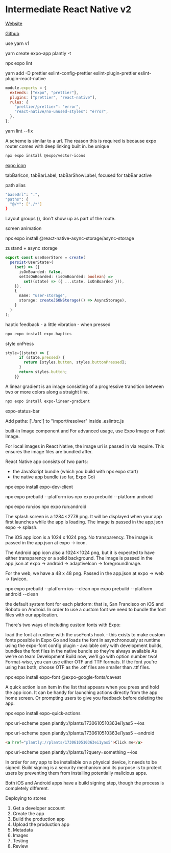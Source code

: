 # Intermediate React Native v2

[Website](https://kadikraman.github.io/intermediate-react-native-v2-course/)

[Github](https://github.com/kadikraman/intermediate-react-native-v2-course-app)

use yarn v1

yarn create expo-app plantly -t

npx expo lint

yarn add -D prettier eslint-config-prettier eslint-plugin-prettier eslint-plugin-react-native

```js
module.exports = { 
  extends: ["expo", "prettier"],
  plugins: ["prettier", "react-native"],
  rules: {
    "prettier/prettier": "error",
    "react-native/no-unused-styles": "error",
  },
};
```

yarn lint --fix

A scheme is similar to a url. The reason this is required is because expo router comes with deep linking built in. be unique

```bash
npx expo install @expo/vector-icons
```

[expo icon](https://icons.expo.fyi/Index)

tabBarIcon, tabBarLabel, tabBarShowLabel, focused for tabBar active

path alias

```bash
"baseUrl": ".",
"paths": {
  "@/*": ["./*"]
}
```

Layout groups (), don't show up as part of the route.

screen animation

npx expo install @react-native-async-storage/async-storage

zustand + async storage

```ts
export const useUserStore = create(
  persist<UserState>(
    (set) => ({
      isOnBoarded: false,
      setIsOnBoarded: (isOnBoarded: boolean) =>
        set((state) => ({ ...state, isOnBoarded })),
    }),
    {
      name: "user-storage",
      storage: createJSONStorage(() => AsyncStorage),
    }
  )
);
```

haptic feedback - a little vibration - when pressed

```bash
npx expo install expo-haptics
```

style onPress

```ts
style={(state) => {
      if (state.pressed) {
        return [styles.button, styles.buttonPressed];
      }
      return styles.button;
    }}
```

A linear gradient is an image consisting of a progressive transition between two or more colors along a straight line.

```bash
npx expo install expo-linear-gradient
```

expo-status-bar

Add paths: ['./src'] to "import/resolver" inside  .eslintrc.js

built-in Image component and For advanced usage, use Expo Image or Fast Image.

For local images in React Native, the image uri is passed in via require. This ensures the image files are bundled after.

React Native app consists of two parts:

- the JavaScript bundle (which you build with npx expo start)
- the native app bundle (so far, Expo Go)

npx expo install expo-dev-client

npx expo prebuild --platform ios
npx expo prebuild --platform android

npx expo run:ios
npx expo run:android

The splash screen is a 1284 × 2778 png. It will be displayed when your app first launches while the app is loading. The image is passed in the app.json expo -> splash.

The iOS app icon is a 1024 x 1024 png. No transparency. The image is passed in the app.json at expo -> icon.

The Android app icon also a 1024 × 1024 png, but it is expected to have either transparency or a solid background. The image is passed in the app.json at expo -> android -> adaptiveIcon -> foregroundImage.

For the web, we have a 48 x 48 png. Passed in the app.json at expo -> web -> favicon.

npx expo prebuild --platform ios --clean
npx expo prebuild --platform android --clean

the default system font for each platform: that is, San Francisco on iOS and Roboto on Android. In order to use a custom font we need to bundle the font files with our application.

There's two ways of including custom fonts with Expo:

load the font at runtime with the useFonts hook - this exists to make custom fonts possible in Expo Go and loads the font in asynchronously at runtime
using the expo-font config plugin - available only with development builds, bundles the font files in the native bundle so they're always available
As we're on team Development Build now, we'll go with option number two! Format-wise, you can use either OTF and TTF formats. If the font you're using has both, choose OTF as the .otf files are smaller than .ttf files.

npx expo install expo-font @expo-google-fonts/caveat

A quick action is an item in the list that appears when you press and hold the app icon. It can be handy for launching actions directly from the app home screen. Or prompting users to give you feedback before deleting the app.

npx expo install expo-quick-actions

npx uri-scheme open plantly://plants/1730610510363ei1yas5 --ios

npx uri-scheme open plantly://plants/1730610510363ei1yas5 --android

```html
<a href="plantly://plants/1730610510363ei1yas5">Click me</a>
```

npx uri-scheme open plantly://plants/1\?query=something --ios

In order for any app to be installable on a physical device, it needs to be signed. Build signing is a security mechanism and its purpose is to protect users by preventing them from installing potentially malicious apps.

Both iOS and Android apps have a build signing step, though the process is completely different.

Deploying to stores

1. Get a developer account
2. Create the app
3. Build the production app
4. Upload the production app
5. Metadata
6. Images
7. Testing
8. Review
